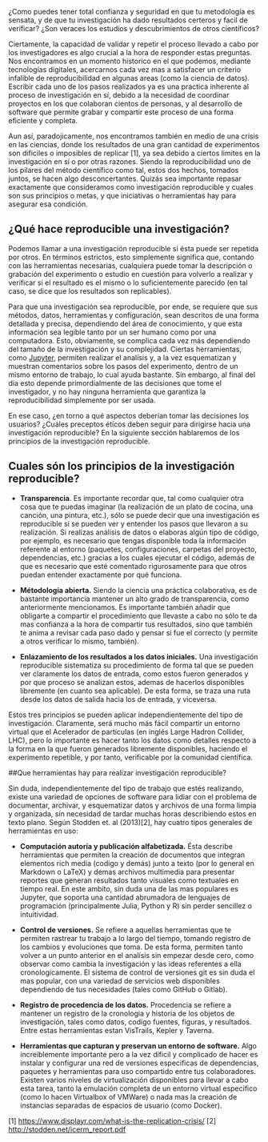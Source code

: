 <!--
.. title: ¿Cuáles son los principios de la investigación reproducible?
.. slug: cuales-son-los-principios-de-la-investigacion-reproducible
.. date: 2020-01-31
.. author: Rainer Palm
.. tags: open science
.. category: open science
.. link: 
.. description: 
.. type: text
-->

<!-- # ¿Cuáles son los principios de la investigación reproducible? -->
<!-- **Por Rainer Palm** -->

¿Como puedes tener total confianza y seguridad en que tu metodología es sensata, y de que tu investigación ha dado resultados certeros y facil de verificar? ¿Son veraces los estudios y descubrimientos de otros científicos?

<!-- TEASER_END -->

Ciertamente, la capacidad de validar y repetir el proceso llevado a cabo por los investigadores es algo crucial a la hora de responder estas preguntas. Nos encontramos en un momento historico en el que podemos, mediante tecnologías digitales, acercarnos cada vez mas a satisfacer un criterio infalible de reproducibilidad en algunas areas (como la ciencia de datos). Escribir cada uno de los pasos realizados ya es una practica inherente al proceso de investigación en sí, debido a la necesidad de coordinar proyectos en los que colaboran cientos de personas, y al desarrollo de software que permite grabar y  compartir este proceso de una forma eficiente y completa.

Aun así, paradojicamente, nos encontramos también en medio de una crisis en las ciencias, donde los resultados de una gran cantidad de experimentos son dificiles o imposibles de replicar \[1\], ya sea debido a ciertos limites en la investigación en sí o por otras razones. Siendo la reproducibilidad uno de los pilares del método científico como tal, estos dos hechos, tomados juntos, se hacen algo desconcertantes. Quizás sea importante repasar exactamente que consideramos como investigación reproducible y cuales son sus principios o metas, y que iniciativas o herramientas hay para asegurar esa condición.

## ¿Qué hace reproducible una investigación?

Podemos llamar a una investigación reproducible si ésta puede ser repetida por otros. En términos estrictos, esto simplemente significa que, contando con las herramientas necesarias, cualquiera puede tomar la descripción o grabación del experimento o estudio en cuestión para volverlo a realizar y verificar si el resultado es el mismo o lo suficientemente parecido (en tal caso, se dice que los resultados son replicables).

Para que una investigación sea reproducible, por ende, se requiere que sus métodos, datos, herramientas y configuración, sean descritos de una forma detallada y precisa, dependiendo del área de conocimiento, y que esta información sea legible tanto por un ser humano como por una computadora. Esto, obviamente, se complica cada vez más dependiendo del tamaño de la investigación y su complejidad. Ciertas herramientas, como [Jupyter](https://jupyter.org), permiten realizar el analísis y, a la vez esquematizan y muestran comentarios sobre los pasos del experimento, dentro de un mismo entorno de trabajo, lo cual ayuda bastante. Sín embargo, al final del dia esto depende primordialmente de las decisiones que tome el investigador, y no hay ninguna herramienta que garantiza la reproducibilidad simplemente por ser usada.

En ese caso, ¿en torno a qué aspectos deberían tomar las decisiones los usuarios? ¿Cuáles preceptos éticos deben seguir para dirigirse hacia una investigación reproducible? En la siguiente sección hablaremos de los principios de la investigación reproducible.

## Cuales són los principios de la investigación reproducible?

- **Transparencia**. Es importante recordar que, tal como cualquier otra cosa que te puedas imaginar (la realización de un plato de cocina, una canción, una pintura, etc.), sólo se puede decir que una investigación es reproducible si se pueden ver y entender los pasos que llevaron a su realización. Si realizas análisis de datos o elaboras algún tipo de código, por ejemplo, es necesario que tengas disponible toda la información referente al entorno (paquetes, configuraciones, carpetas del proyecto, dependencias, etc.) gracias a los cuales ejecutar el código, además de que es necesario que esté comentado rigurosamente para que otros puedan entender exactamente por qué funciona.

- **Métodologia abierta.** Siendo la ciencia una práctica colaborativa, es de bastante importancia mantener un alto grado de transparencia, como anteriormente mencionamos. Es importante también añadir que obligarte a compartir el procedimiento que llevaste a cabo no sólo te da mas confianza a la hora de compartir tus resultados, sino que también te anima a revisar cada paso dado y pensar si fue el correcto (y permite a otros verificar lo mismo, también).

- **Enlazamiento de los resultados a los datos iniciales.** Una investigación reproducible sistematiza su procedimiento de forma tal que se pueden ver claramente los datos de entrada, como estos fueron generados y por que proceso se analizan estos, ademas de hacerlos disponibles libremente (en cuanto sea aplicable). De esta forma, se traza una ruta desde los datos de salida hacia los de entrada, y viceversa.

Estos tres principios se pueden aplicar independientemente del tipo de investigación. Claramente, será mucho más fácil compartir un entorno virtual que el Acelerador de partículas (en inglés Large Hadron Collider, LHC), pero lo importante es hacer tanto los datos como detalles respecto a la forma en la que fueron generados libremente disponibles, haciendo el experimento repetible, y por tanto, verificable por la comunidad científica.

##Que herramientas hay para realizar investigación reproducible?

Sin duda, independientemente del tipo de trabajo que estés realizando, existe una variedad de opciones de software para lidiar con el problema de documentar, archivar, y esquematizar datos y archivos de una forma limpia y organizada, sin necesidad de tardar muchas horas describiendo estos en texto plano. Según Stodden et. al (2013)\[2\], hay cuatro tipos generales de herramientas en uso:

- **Computación autoría y publicación alfabetizada.** Ésta describe herramientas que permiten la creación de documentos que integran elementos rich media (codigo y demás) junto a texto (por lo general en Markdown o LaTeX) y demas archivos multimedia para presentar reportes que generan resultados tanto visuales como textuales en tiempo real. En este ambito, sin duda una de las mas populares es Jupyter, que soporta una cantidad abrumadora de lenguajes de programación (principalmente Julia, Python y R) sin perder sencillez o intuitividad.

- **Control de versiones.** Se refiere a aquellas herramientas que te permiten rastrear tu trabajo a lo largo del tiempo, tomando registro de los cambios y evoluciones que toma. De esta forma, permiten tanto volver a un punto anterior en el analísis sin empezar desde cero, como observar como cambia la investigación y las ideas referentes a ella cronologicamente. El sistema de control de versiones git es sin duda el mas popular, con una variedad de servicios web disponibles dependiendo de tus necesidades (tales como GitHub o Gitlab).

- **Registro de procedencia de los datos.** Procedencia se refiere a mantener un registro de la cronologia y historia de los objetos de investigación, tales como datos, codigo fuentes, figuras, y resultados. Entre estas herramientas estan VisTrails, Kepler y Taverna.

- **Herramientas que capturan y preservan un entorno de software.** Algo increiblemente importante pero a la vez dificil y complicado de hacer es instalar y configurar una red de versiones especificas de  dependencias, paquetes y herramientas para uso compartido entre tus colaboradores. Existen varios niveles de virtualización disponibles para llevar a cabo esta tarea, tanto la emulación completa de un entorno virtual especifico (como lo hacen Virtualbox of VMWare) o nada mas la creación de instancias separadas de espacios de usuario (como Docker).

\[1\] https://www.displayr.com/what-is-the-replication-crisis/
\[2\] http://stodden.net/icerm_report.pdf

